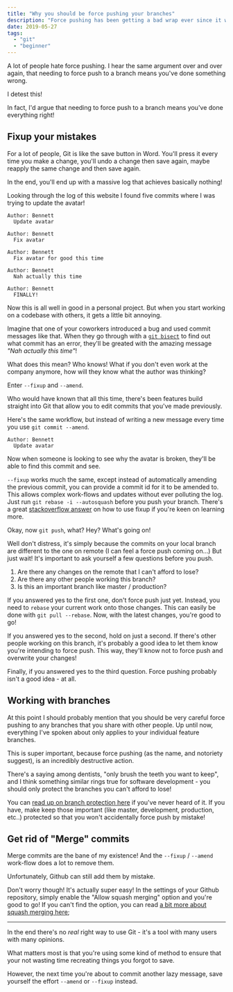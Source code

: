 ```yaml
---
title: "Why you should be force pushing your branches"
description: "Force pushing has been getting a bad wrap ever since it was invented, but it's actually the best way to push!"
date: 2019-05-27
tags: 
  - "git"
  - "beginner"
---
```


A lot of people hate force pushing.
I hear the same argument over and over again, that needing to force push to a branch means you've done something wrong.

I detest this!

In fact, I'd argue that needing to force push to a branch means you've done everything right!

## Fixup your mistakes

For a lot of people, Git is like the save button in Word.
You'll press it every time you make a change, you'll undo a change then save again, maybe reapply the same change and then save again.

In the end, you'll end up with a massive log that achieves basically nothing!

Looking through the log of this website I found five commits where I was trying to update the avatar!

```text
Author: Bennett
  Update avatar

Author: Bennett
  Fix avatar

Author: Bennett
  Fix avatar for good this time

Author: Bennett
  Nah actually this time

Author: Bennett
  FINALLY!
```

Now this is all well in good in a personal project.
But when you start working on a codebase with others, it gets a little bit annoying.

Imagine that one of your coworkers introduced a bug and used commit messages like that.
When they go through with a [`git bisect`](https://git-scm.com/docs/git-bisect) to find out what commit has an error, they'll be greated with the amazing message _"Nah actually this time"_!

What does this mean? Who knows! What if you don't even work at the company anymore, how will they know what the author was thinking?

Enter `--fixup` and `--amend`.

Who would have known that all this time, there's been features build straight into Git that allow you to edit commits that you've made previously.

Here's the same workflow, but instead of writing a new message every time you use `git commit --amend`.

```text
Author: Bennett
  Update avatar
```

Now when someone is looking to see why the avatar is broken, they'll be able to find this commit and see.

`--fixup` works much the same, except instead of automatically amending the previous commit, you can provide a commit id for it to be amended to. This allows complex work-flows and updates without ever polluting the log.
Just run `git rebase -i --autosquash` before you push your branch.
There's a great [stackoverflow answer](https://stackoverflow.com/questions/3103589/how-can-i-easily-fixup-a-past-commit) on how to use fixup if you're keen on learning more.

Okay, now `git push`, what? Hey? What's going on!

Well don't distress, it's simply because the commits on your local branch are different to the one on remote
(I can feel a force push coming on...) But just wait! It's important to ask yourself a few questions before you push.

1. Are there any changes on the remote that I can't afford to lose?
2. Are there any other people working this branch?
3. Is this an important branch like master / production?

If you answered yes to the first one, don't force push just yet. Instead, you need to `rebase` your current work onto those changes.
This can easily be done with `git pull --rebase`. Now, with the latest changes, you're good to go!

If you answered yes to the second, hold on just a second. If there's other people working on this branch, it's probably a good idea to let them know you're intending to force push. This way, they'll know not to force push and overwrite your changes!

Finally, if you answered yes to the third question. Force pushing probably isn't a good idea - at all.

## Working with branches

At this point I should probably mention that you should be very careful force pushing to any branches that you share with other people.
Up until now, everything I've spoken about only applies to your individual feature branches.

This is super important, because force pushing (as the name, and notoriety suggest), is an incredibly destructive action.

There's a saying among dentists, "only brush the teeth you want to keep", and I think something similar rings true for software development - you should only protect the branches you can't afford to lose!

You can [read up on branch protection here](https://help.github.com/en/articles/about-protected-branches) if you've never heard of it.
If you have, make keep those important (like master, development, production, etc..) protected so that you won't accidentally force push by mistake!

## Get rid of "Merge" commits

Merge commits are the bane of my existence! And the `--fixup` / `--amend` work-flow does a lot to remove them.

Unfortunately, Github can still add them by mistake.

Don't worry though! It's actually super easy!
In the settings of your Github repository, simply enable the "Allow squash merging" option and you're good to go!
If you can't find the option, you can read [a bit more about squash merging here](https://help.github.com/en/articles/configuring-commit-squashing-for-pull-requests);

---

In the end there's no _real_ right way to use Git - it's a tool with many users with many opinions.

What matters most is that you're using some kind of method to ensure that your not wasting time recreating things you forgot to save.

However, the next time you're about to commit another lazy message, save yourself the effort `--amend` or `--fixup` instead.
